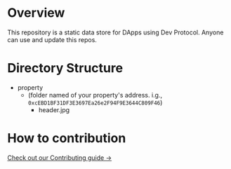 # Overview

This repository is a static data store for DApps using Dev Protocol. Anyone can use and update this repos.

# Directory Structure

- property
  - (folder named of your property's address. i.g., `0xcEBD1BF31DF3E3697Ea26e2F94F9E3644C809F46`)
    - header.jpg

# How to contribution

[Check out our Contributing guide →](https://github.com/dev-protocol/assets/blob/master/.github/CONTRIBUTING.md)

